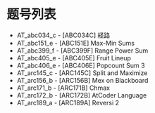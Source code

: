 # 题号列表

- AT_abc034_c - [ABC034C] 経路
- AT_abc151_e - [ABC151E] Max-Min Sums
- AT_abc399_f - [ABC399F] Range Power Sum
- AT_abc405_e - [ABC405E] Fruit Lineup
- AT_abc406_e - [ABC406E] Popcount Sum 3
- AT_arc145_c - [ARC145C] Split and Maximize
- AT_arc156_b - [ARC156B] Mex on Blackboard
- AT_arc171_b - [ARC171B] Chmax
- AT_arc172_b - [ARC172B] AtCoder Language
- AT_arc189_a - [ARC189A] Reversi 2
